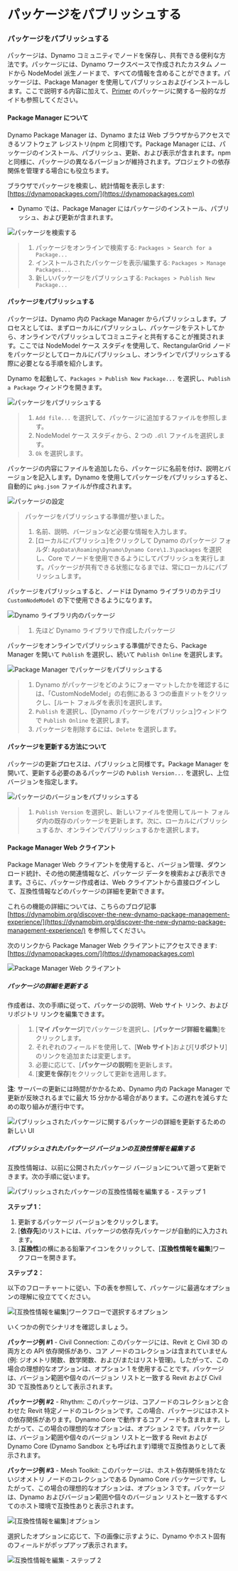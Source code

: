 # パッケージをパブリッシュする

### パッケージをパブリッシュする <a href="#publish-a-package" id="publish-a-package"></a>

パッケージは、Dynamo コミュニティでノードを保存し、共有できる便利な方法です。パッケージには、Dynamo ワークスペースで作成されたカスタム ノードから NodeModel 派生ノードまで、すべての情報を含めることができます。パッケージは、Package Manager を使用してパブリッシュおよびインストールします。ここで説明する内容に加えて、[Primer](https://primer2.dynamobim.org/6_custom_nodes_and_packages/6-2_packages/1-introduction) のパッケージに関する一般的なガイドも参照してください。

#### Package Manager について <a href="#what-is-a-package-manager" id="what-is-a-package-manager"></a>

Dynamo Package Manager は、Dynamo または Web ブラウザからアクセスできるソフトウェア レジストリ(npm と同様)です。Package Manager には、パッケージのインストール、パブリッシュ、更新、および表示が含まれます。npm と同様に、パッケージの異なるバージョンが維持されます。プロジェクトの依存関係を管理する場合にも役立ちます。

ブラウザでパッケージを検索し、統計情報を表示します: [https://dynamopackages.com/](https://dynamopackages.com)

* Dynamo では、Package Manager にはパッケージのインストール、パブリッシュ、および更新が含まれます。

![パッケージを検索する](images/dynamopackagemanager.jpg)

> 1. パッケージをオンラインで検索する: `Packages > Search for a Package...`
> 2. インストールされたパッケージを表示/編集する: `Packages > Manage Packages...`
> 3. 新しいパッケージをパブリッシュする: `Packages > Publish New Package...`

#### パッケージをパブリッシュする<a href="#publishing-a-package" id="publishing-a-package"></a>

パッケージは、Dynamo 内の Package Manager からパブリッシュします。プロセスとしては、まずローカルにパブリッシュし、パッケージをテストしてから、オンラインでパブリッシュしてコミュニティと共有することが推奨されます。ここでは NodeModel ケース スタディを使用して、RectangularGrid ノードをパッケージとしてローカルにパブリッシュし、オンラインでパブリッシュする際に必要となる手順を紹介します。

Dynamo を起動して、`Packages > Publish New Package...` を選択し、`Publish a Package` ウィンドウを開きます。

![パッケージをパブリッシュする](images/dyn-publish-package-add-files.jpg)

> 1. `Add file...` を選択して、パッケージに追加するファイルを参照します。
> 2. NodeModel ケース スタディから、2 つの `.dll` ファイルを選択します。
> 3. `Ok` を選択します。

パッケージの内容にファイルを追加したら、パッケージに名前を付け、説明とバージョンを記入します。Dynamo を使用してパッケージをパブリッシュすると、自動的に `pkg.json` ファイルが作成されます。

![パッケージの設定](images/dyn-publish-package.jpg)

> パッケージをパブリッシュする準備が整いました。
>
> 1. 名前、説明、バージョンなど必要な情報を入力します。
> 2. [ローカルにパブリッシュ]をクリックして Dynamo のパッケージ フォルダ: `AppData\Roaming\Dynamo\Dynamo Core\1.3\packages` を選択し、Core でノードを使用できるようにしてパブリッシュを実行します。パッケージが共有できる状態になるまでは、常にローカルにパブリッシュします。

パッケージをパブリッシュすると、ノードは Dynamo ライブラリのカテゴリ `CustomNodeModel` の下で使用できるようになります。

![Dynamo ライブラリ内のパッケージ](images/dyn-publish-package-library.jpg)

> 1. 先ほど Dynamo ライブラリで作成したパッケージ

パッケージをオンラインでパブリッシュする準備ができたら、Package Manager を開いて `Publish` を選択し、続いて `Publish Online` を選択します。

![Package Manager でパッケージをパブリッシュする](images/dyn-publish-package-directory.jpg)

> 1. Dynamo がパッケージをどのようにフォーマットしたかを確認するには、「CustomNodeModel」の右側にある 3 つの垂直ドットをクリックし、[ルート フォルダを表示]を選択します。
> 2. `Publish` を選択し、[Dynamo パッケージをパブリッシュ]ウィンドウで `Publish Online` を選択します。
> 3. パッケージを削除するには、`Delete` を選択します。

#### パッケージを更新する方法について<a href="#how-do-i-update-a-package" id="how-do-i-update-a-package"></a>

パッケージの更新プロセスは、パブリッシュと同様です。Package Manager を開いて、更新する必要のあるパッケージの `Publish Version...` を選択し、上位バージョンを指定します。

![パッケージのバージョンをパブリッシュする](images/dyn-publish-package-version.jpg)

> 1. `Publish Version` を選択し、新しいファイルを使用してルート フォルダ内の既存のパッケージを更新します。次に、ローカルにパブリッシュするか、オンラインでパブリッシュするかを選択します。

#### Package Manager Web クライアント <a href="#package-manager-web-client" id="package-manager-web-client"></a>

Package Manager Web クライアントを使用すると、バージョン管理、ダウンロード統計、その他の関連情報など、パッケージ データを検索および表示できます。さらに、パッケージ作成者は、Web クライアントから直接ログインして、互換性情報などのパッケージの詳細を更新できます。

これらの機能の詳細については、こちらのブログ記事 [https://dynamobim.org/discover-the-new-dynamo-package-management-experience/](https://dynamobim.org/discover-the-new-dynamo-package-management-experience/) を参照してください。

次のリンクから Package Manager Web クライアントにアクセスできます: [https://dynamopackages.com/](https://dynamopackages.com)

![Package Manager Web クライアント](images/packagemanager-browser.jpg)

##### パッケージの詳細を更新する

作成者は、次の手順に従って、パッケージの説明、Web サイト リンク、およびリポジトリ リンクを編集できます。  

> 1. [**マイ パッケージ**]でパッケージを選択し、[**パッケージ詳細を編集**]をクリックします。  
> 2. それぞれのフィールドを使用して、[**Web サイト**]および[**リポジトリ**]のリンクを追加または変更します。  
> 3. 必要に応じて、[**パッケージの説明**]を更新します。  
> 4. [**変更を保存**]をクリックして更新を適用します。  

 **注**: サーバーの更新には時間がかかるため、Dynamo 内の Package Manager で更新が反映されるまでに最大 15 分かかる場合があります。この遅れを減らすための取り組みが進行中です。  

 ![パブリッシュされたパッケージに関するパッケージの詳細を更新するための新しい UI](images/Package-Manager_Image_5.png)

##### パブリッシュされたパッケージ バージョンの互換性情報を編集する  

互換性情報は、以前に公開されたパッケージ バージョンについて遡って更新できます。次の手順に従います。  

![パブリッシュされたパッケージの互換性情報を編集する - ステップ 1](images/Package-Manager_Image_6.png)

**ステップ 1：**  

1. 更新するパッケージ バージョンをクリックします。  
2. [**依存先**]のリストには、パッケージの依存先パッケージが自動的に入力されます。  
3. [**互換性**]の横にある鉛筆アイコンをクリックして、[**互換性情報を編集**]ワークフローを開きます。  

**ステップ 2：**  

以下のフローチャートに従い、下の表を参照して、パッケージに最適なオプションの理解に役立ててください。

![[互換性情報を編集]ワークフローで選択するオプション](images/Package-Manager_Image_7.png)

いくつかの例でシナリオを確認しましょう。

**パッケージ例 #1** \- Civil Connection: このパッケージには、Revit と Civil 3D の両方との API 依存関係があり、コア ノードのコレクションは含まれていません(例: ジオメトリ関数、数学関数、および/またはリスト管理)。したがって、この場合の理想的なオプションは、オプション 1 を使用することです。パッケージは、バージョン範囲や個々のバージョン リストと一致する Revit および Civil 3D で互換性ありとして表示されます。

**パッケージ例 #2** \- Rhythm: このパッケージは、コアノードのコレクションと合わせた Revit 特定ノードのコレクションです。この場合、パッケージにはホストの依存関係があります。Dynamo Core で動作するコア ノードも含まれます。したがって、この場合の理想的なオプションは、オプション 2 です。パッケージは、バージョン範囲や個々のバージョン リストと一致する Revit および Dynamo Core (Dynamo Sandbox とも呼ばれます)環境で互換性ありとして表示されます。

**パッケージ例 #3** \- Mesh Toolkit: このパッケージは、ホスト依存関係を持たないジオメトリ ノードのコレクションである Dynamo Core パッケージです。したがって、この場合の理想的なオプションは、オプション 3 です。パッケージは、Dynamo およびバージョン範囲や個々のバージョン リストと一致するすべてのホスト環境で互換性ありと表示されます。

![[互換性情報を編集]オプション](images/Package-Manager_Image_8.png)

選択したオプションに応じて、下の画像に示すように、Dynamo やホスト固有のフィールドがポップアップ表示されます。

![互換性情報を編集 - ステップ 2](images/Package-Manager_Image_9.png)